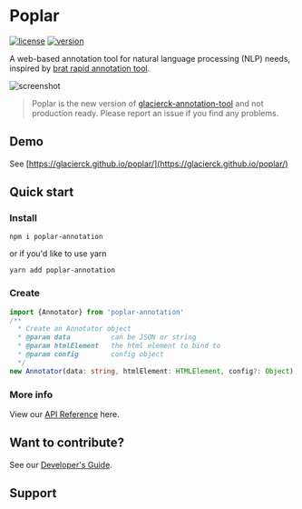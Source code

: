 # Poplar

[![license](https://img.shields.io/github/license/glacierck/poplar.svg)](https://github.com/glacierck/poplar/blob/master/LICENSE)
[![version](https://img.shields.io/npm/v/poplar-annotation.svg)](https://www.npmjs.com/package/poplar-annotation)


A web-based annotation tool for natural language processing (NLP) needs, inspired by [brat rapid annotation tool](http://brat.nlplab.org/).

![screenshot](http://i.v2ex.co/t690JyZS.png)

> Poplar is the new version of [glacierck-annotation-tool](https://github.com/glacierck/poplar/tree/0.5.x) and not production ready. Please report an issue if you find any problems.

## Demo

See [https://glacierck.github.io/poplar/](https://glacierck.github.io/poplar/)

## Quick start

### Install
```shell
npm i poplar-annotation
```
or if you'd like to use yarn
```shell
yarn add poplar-annotation
```
### Create
```typescript
import {Annotator} from 'poplar-annotation'
/**
  * Create an Annotator object
  * @param data          can be JSON or string
  * @param htmlElement   the html element to bind to
  * @param config        config object
  */
new Annotator(data: string, htmlElement: HTMLElement, config?: Object)
```

### More info

View our [API Reference](https://github.com/glacierck/poplar/tree/master/doc) here.

## Want to contribute?

See our [Developer's Guide](https://github.com/glacierck/poplar/blob/master/doc/Develop_Guides.md).


## Support

